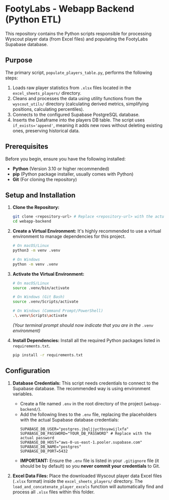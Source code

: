 # FootyLabs - Webapp Backend (Python ETL)

This repository contains the Python scripts responsible for processing Wyscout player data (from Excel files) and populating the FootyLabs Supabase database.

## Purpose

The primary script, `populate_players_table.py`, performs the following steps:
1.  Loads raw player statistics from `.xlsx` files located in the `excel_sheets_players/` directory.
2.  Cleans and processes the data using utility functions from the `wyscout_utils/` directory (calculating derived metrics, simplifying positions, calculating percentiles).
3.  Connects to the configured Supabase PostgreSQL database.
4.  Inserts the Dataframe into the players DB table. The script uses `if_exists='append'`, meaning it adds new rows without deleting existing ones, preserving historical data.

## Prerequisites

Before you begin, ensure you have the following installed:
*   **Python** (Version 3.10 or higher recommended)
*   **pip** (Python package installer, usually comes with Python)
*   **Git** (For cloning the repository)

## Setup and Installation

1.  **Clone the Repository:**
    ```bash
    git clone <repository-url> # Replace <repository-url> with the actual clone URL
    cd webapp-backend
    ```

2.  **Create a Virtual Environment:**
    It's highly recommended to use a virtual environment to manage dependencies for this project.
    ```bash
    # On macOS/Linux
    python3 -m venv .venv

    # On Windows
    python -m venv .venv
    ```

3.  **Activate the Virtual Environment:**
    ```bash
    # On macOS/Linux
    source .venv/bin/activate

    # On Windows (Git Bash)
    source .venv/Scripts/activate

    # On Windows (Command Prompt/PowerShell)
    .\.venv\Scripts\activate
    ```
    *(Your terminal prompt should now indicate that you are in the `.venv` environment)*

4.  **Install Dependencies:**
    Install all the required Python packages listed in `requirements.txt`.
    ```bash
    pip install -r requirements.txt
    ```

## Configuration

1.  **Database Credentials:**
    This script needs credentials to connect to the Supabase database. The recommended way is using environment variables.

    *   Create a file named `.env` in the root directory of the project (`webapp-backend/`).
    *   Add the following lines to the `.env` file, replacing the placeholders with the actual Supabase database credentials:
        ```dotenv
        SUPABASE_DB_USER="postgres.jbqljjyctbsyawijlxfa"
        SUPABASE_DB_PASSWORD="YOUR_DB_PASSWORD" # Replace with the actual password
        SUPABASE_DB_HOST="aws-0-us-east-1.pooler.supabase.com" 
        SUPABASE_DB_NAME="postgres"
        SUPABASE_DB_PORT=5432
        ```
    *   **IMPORTANT:** Ensure the `.env` file is listed in your `.gitignore` file (it should be by default) so you **never commit your credentials** to Git.

2.  **Excel Data Files:**
    Place the downloaded Wyscout player data Excel files (`.xlsx` format) inside the `excel_sheets_players/` directory. The `load_and_concatenate_player_excels` function will automatically find and process all `.xlsx` files within this folder.
